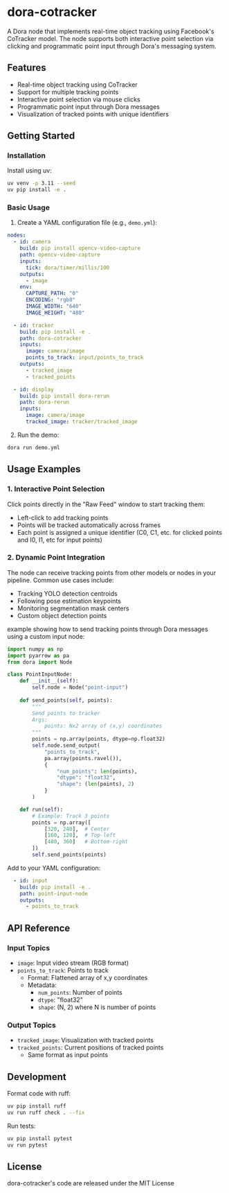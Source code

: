 # dora-cotracker

A Dora node that implements real-time object tracking using Facebook's CoTracker model. The node supports both interactive point selection via clicking and programmatic point input through Dora's messaging system.

## Features

- Real-time object tracking using CoTracker
- Support for multiple tracking points
- Interactive point selection via mouse clicks
- Programmatic point input through Dora messages
- Visualization of tracked points with unique identifiers

## Getting Started

### Installation

Install using uv:

```bash
uv venv -p 3.11 --seed
uv pip install -e .
```

### Basic Usage

1. Create a YAML configuration file (e.g., `demo.yml`):

```yaml
nodes:
  - id: camera
    build: pip install opencv-video-capture
    path: opencv-video-capture
    inputs:
      tick: dora/timer/millis/100
    outputs:
      - image
    env:
      CAPTURE_PATH: "0"
      ENCODING: "rgb8"
      IMAGE_WIDTH: "640"
      IMAGE_HEIGHT: "480"

  - id: tracker
    build: pip install -e .
    path: dora-cotracker
    inputs:
      image: camera/image
      points_to_track: input/points_to_track
    outputs:
      - tracked_image
      - tracked_points

  - id: display
    build: pip install dora-rerun
    path: dora-rerun
    inputs:
      image: camera/image
      tracked_image: tracker/tracked_image
```

2. Run the demo:

```bash
dora run demo.yml 
```

## Usage Examples

### 1. Interactive Point Selection
Click points directly in the "Raw Feed" window to start tracking them:
- Left-click to add tracking points
- Points will be tracked automatically across frames
- Each point is assigned a unique identifier (C0, C1, etc. for clicked points and I0, I1, etc for input points)

### 2. Dynamic Point Integration
The node can receive tracking points from other models or nodes in your pipeline. Common use cases include:

- Tracking YOLO detection centroids
- Following pose estimation keypoints
- Monitoring segmentation mask centers
- Custom object detection points

example showing how to send tracking points through Dora messages using a custom input node:

```python
import numpy as np
import pyarrow as pa
from dora import Node

class PointInputNode:
    def __init__(self):
        self.node = Node("point-input")
    
    def send_points(self, points):
        """
        Send points to tracker
        Args:
            points: Nx2 array of (x,y) coordinates
        """
        points = np.array(points, dtype=np.float32)
        self.node.send_output(
            "points_to_track",
            pa.array(points.ravel()),
            {
                "num_points": len(points),
                "dtype": "float32", 
                "shape": (len(points), 2)
            }
        )

    def run(self):
        # Example: Track 3 points
        points = np.array([
            [320, 240],  # Center
            [160, 120],  # Top-left
            [480, 360]   # Bottom-right
        ])
        self.send_points(points)
```

Add to your YAML configuration:
```yaml
  - id: input
    build: pip install -e .
    path: point-input-node
    outputs:
      - points_to_track
```

## API Reference

### Input Topics
- `image`: Input video stream (RGB format)
- `points_to_track`: Points to track
  - Format: Flattened array of x,y coordinates
  - Metadata: 
    - `num_points`: Number of points
    - `dtype`: "float32"
    - `shape`: (N, 2) where N is number of points

### Output Topics
- `tracked_image`: Visualization with tracked points
- `tracked_points`: Current positions of tracked points
  - Same format as input points

## Development

Format code with ruff:
```bash
uv pip install ruff
uv run ruff check . --fix
```

Run tests:
```bash
uv pip install pytest
uv run pytest
```

## License

dora-cotracker's code are released under the MIT License